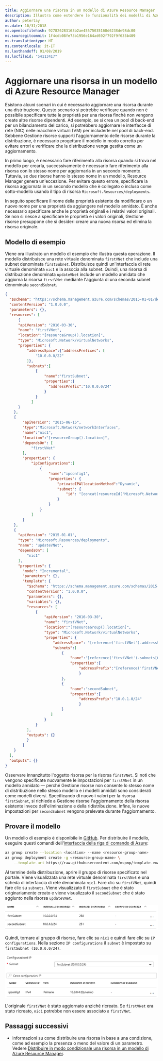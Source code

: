 ```yaml
---
title: Aggiornare una risorsa in un modello di Azure Resource Manager
description: Illustra come estendere le funzionalità dei modelli di Azure Resource Manager per aggiornare una risorsa.
author: petertay
ms.date: 10/31/2018
ms.openlocfilehash: 927826283163b2ae45575035168d6238de98dc00
ms.sourcegitcommit: 1f4cdb08fe73b1956e164ad692f792f9f635b409
ms.translationtype: HT
ms.contentlocale: it-IT
ms.lasthandoff: 01/08/2019
ms.locfileid: "54113417"
---
```

# <a name="update-a-resource-in-an-azure-resource-manager-template"></a>Aggiornare una risorsa in un modello di Azure Resource Manager

Esistono alcuni scenari in cui è necessario aggiornare una risorsa durante una distribuzione. Questo scenario si potrebbe verificare quando non è possibile specificare tutte le proprietà per una risorsa finché non vengono create altre risorse dipendenti. Ad esempio, se si crea un pool di back-end per un bilanciamento del carico, si potrebbero aggiornare le interfacce di rete (NIC) nelle macchine virtuali (VM) per includerle nel pool di back-end. Sebbene Gestione risorse supporti l'aggiornamento delle risorse durante la distribuzione, è necessario progettare il modello in modo corretto per evitare errori e verificare che la distribuzione venga gestita come un aggiornamento.

In primo luogo, è necessario fare riferimento alla risorsa quando si trova nel modello per crearla, successivamente è necessario fare riferimento alla risorsa con lo stesso nome per aggiornarla in un secondo momento. Tuttavia, se due risorse hanno lo stesso nome in un modello, Resource Manager genera un'eccezione. Per evitare questo errore, specificare la risorsa aggiornata in un secondo modello che è collegato o incluso come sotto-modello usando il tipo di risorsa `Microsoft.Resources/deployments`.

In seguito specificare il nome della proprietà esistente da modificare o un nuovo nome per una proprietà da aggiungere nel modello annidato. È anche necessario specificare anche le proprietà originali e i relativi valori originali. Se non si riesce a specificare le proprietà e i valori originali, Gestione risorse presuppone che si desideri creare una nuova risorsa ed elimina la risorsa originale.

## <a name="example-template"></a>Modello di esempio

Viene ora illustrato un modello di esempio che illustra questa operazione. Il modello distribuisce una rete virtuale denominata `firstVNet` che include una subnet denominata `firstSubnet`. Distribuisce quindi un'interfaccia di rete virtuale denominata `nic1` e la associa alla subnet. Quindi, una risorsa di distribuzione denominata `updateVNet` include un modello annidato che aggiorna la risorsa `firstVNet` mediante l'aggiunta di una seconda subnet denominata `secondSubnet`.

```json
{
  "$schema": "https://schema.management.azure.com/schemas/2015-01-01/deploymentTemplate.json#",
  "contentVersion": "1.0.0.0",
  "parameters": {},
  "resources": [
      {
      "apiVersion": "2016-03-30",
      "name": "firstVNet",
      "location":"[resourceGroup().location]",
      "type": "Microsoft.Network/virtualNetworks",
      "properties": {
          "addressSpace":{"addressPrefixes": [
              "10.0.0.0/22"
          ]},
          "subnets":[
              {
                  "name":"firstSubnet",
                  "properties":{
                    "addressPrefix":"10.0.0.0/24"
                  }
              }
            ]
      }
    },
    {
        "apiVersion": "2015-06-15",
        "type":"Microsoft.Network/networkInterfaces",
        "name":"nic1",
        "location":"[resourceGroup().location]",
        "dependsOn": [
            "firstVNet"
        ],
        "properties": {
            "ipConfigurations":[
                {
                    "name":"ipconfig1",
                    "properties": {
                        "privateIPAllocationMethod":"Dynamic",
                        "subnet": {
                            "id": "[concat(resourceId('Microsoft.Network/virtualNetworks','firstVNet'),'/subnets/firstSubnet')]"
                        }
                    }
                }
            ]
        }
    },
    {
      "apiVersion": "2015-01-01",
      "type": "Microsoft.Resources/deployments",
      "name": "updateVNet",
      "dependsOn": [
          "nic1"
      ],
      "properties": {
        "mode": "Incremental",
        "parameters": {},
        "template": {
          "$schema": "https://schema.management.azure.com/schemas/2015-01-01/deploymentTemplate.json#",
          "contentVersion": "1.0.0.0",
          "parameters": {},
          "variables": {},
          "resources": [
              {
                  "apiVersion": "2016-03-30",
                  "name": "firstVNet",
                  "location":"[resourceGroup().location]",
                  "type": "Microsoft.Network/virtualNetworks",
                  "properties": {
                      "addressSpace": "[reference('firstVNet').addressSpace]",
                      "subnets":[
                          {
                              "name":"[reference('firstVNet').subnets[0].name]",
                              "properties":{
                                  "addressPrefix":"[reference('firstVNet').subnets[0].properties.addressPrefix]"
                                  }
                          },
                          {
                              "name":"secondSubnet",
                              "properties":{
                                  "addressPrefix":"10.0.1.0/24"
                                  }
                          }
                     ]
                  }
              }
          ],
          "outputs": {}
          }
        }
    }
  ],
  "outputs": {}
}
```

Osservare innanzitutto l'oggetto risorsa per la risorsa `firstVNet`. Si noti che vengono specificate nuovamente le impostazioni per `firstVNet` in un modello annidato &mdash; perché Gestione risorse non consente lo stesso nome di distribuzione nello stesso modello e i modelli annidati sono considerati come modelli diversi. Specificando di nuovo i valori per la risorsa `firstSubnet`, si richiede a Gestione risorse l'aggiornamento della risorsa esistente invece dell'eliminazione e della ridistribuzione. Infine, le nuove impostazioni per `secondSubnet` vengono prelevate durante l'aggiornamento.

## <a name="try-the-template"></a>Provare il modello

Un modello di esempio è disponibile in [GitHub][github]. Per distribuire il modello, eseguire questi comandi dell'[interfaccia della riga di comando di Azure][cli]:

```bash
az group create --location <location> --name <resource-group-name>
az group deployment create -g <resource-group-name> \
    --template-uri https://raw.githubusercontent.com/mspnp/template-examples/master/example1-update/deploy.json
```

Al termine della distribuzione, aprire il gruppo di risorse specificato nel portale. Viene visualizzata una rete virtuale denominata `firstVNet` e una scheda di interfaccia di rete denominata `nic1`. Fare clic su `firstVNet`, quindi fare clic su `subnets`. Viene visualizzato il `firstSubnet` che è stato originariamente creato e viene visualizzato il `secondSubnet` che è stato aggiunto nella risorsa `updateVNet`.

![Subnet originale e subnet aggiornata](../_images/firstVNet-subnets.png)

Quindi, tornare al gruppo di risorse, fare clic su `nic1` e quindi fare clic su `IP configurations`. Nella sezione `IP configurations` il `subnet` è impostato su `firstSubnet (10.0.0.0/24)`.

![impostazioni di configurazioni IP NIC1](../_images/nic1-ipconfigurations.png)

L'originale `firstVNet` è stato aggiornato anziché ricreato. Se `firstVNet` era stato ricreato, `nic1` potrebbe non essere associato a `firstVNet`.

## <a name="next-steps"></a>Passaggi successivi

* Informazioni su come distribuire una risorsa in base a una condizione, come ad esempio la presenza o meno del valore di un parametro. Vedere [Distribuire in modo condizionale una risorsa in un modello di Azure Resource Manager](./conditional-deploy.md).

[cli]: /cli/azure/?view=azure-cli-latest
[github]: https://github.com/mspnp/template-examples
